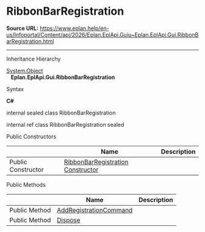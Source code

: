 # RibbonBarRegistration

**Source URL:** https://www.eplan.help/en-us/Infoportal/Content/api/2026/Eplan.EplApi.Guiu~Eplan.EplApi.Gui.RibbonBarRegistration.html

---

Inheritance Hierarchy

[System.Object](#)  
   **Eplan.EplApi.Gui.RibbonBarRegistration**

Syntax

**C#**



internal sealed class RibbonBarRegistration

internal ref class RibbonBarRegistration sealed

Public Constructors

|  | Name | Description |
| --- | --- | --- |
| Public Constructor | [RibbonBarRegistration Constructor](Eplan.EplApi.Guiu~Eplan.EplApi.Gui.RibbonBarRegistration~_ctor.html) |  |



Public Methods

|  | Name | Description |
| --- | --- | --- |
| Public Method | [AddRegistrationCommand](Eplan.EplApi.Guiu~Eplan.EplApi.Gui.RibbonBarRegistration~AddRegistrationCommand.html) |  |
| Public Method | [Dispose](Eplan.EplApi.Guiu~Eplan.EplApi.Gui.RibbonBarRegistration~Dispose().html) |  |


